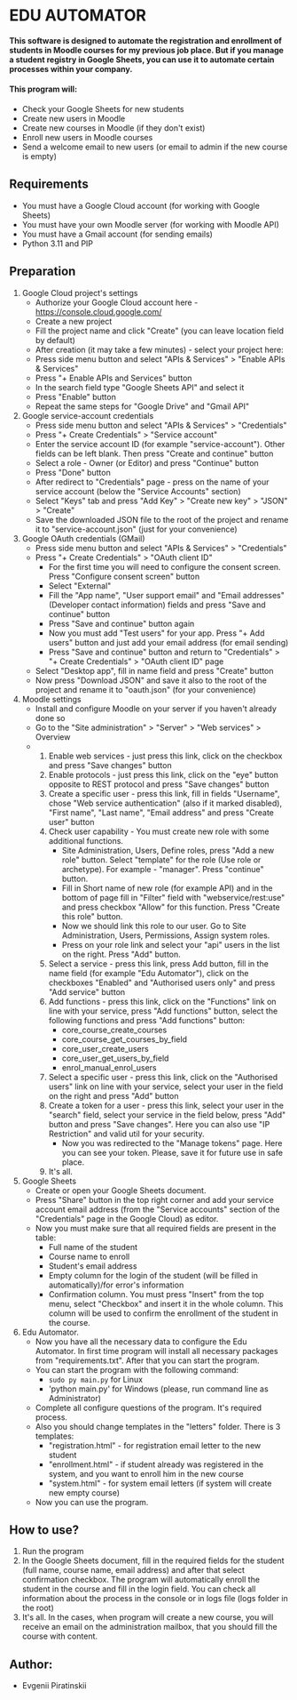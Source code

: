 # EDU AUTOMATOR

#### This software is designed to automate the registration and enrollment of students in Moodle courses for my previous job place. But if you manage a student registry in Google Sheets, you can use it to automate certain processes within your company.

#### This program will:
- Check your Google Sheets for new students 
- Create new users in Moodle 
- Create new courses in Moodle (if they don't exist)
- Enroll new users in Moodle courses 
- Send a welcome email to new users (or email to admin if the new course is empty)

## Requirements
- You must have a Google Cloud account (for working with Google Sheets)
- You must have your own Moodle server (for working with Moodle API)
- You must have a Gmail account (for sending emails)
- Python 3.11 and PIP

## Preparation
1. Google Cloud project's settings
   - Authorize your Google Cloud account here - https://console.cloud.google.com/
   - Create a new project
   - Fill the project name and click "Create" (you can leave location field by default)
   - After creation (it may take a few minutes) - select your project here:
   - Press side menu button and select "APIs & Services" > "Enable APIs & Services"
   - Press "+ Enable APIs and Services" button
   - In the search field type "Google Sheets API" and select it
   - Press "Enable" button
   - Repeat the same steps for "Google Drive" and "Gmail API"
2. Google service-account credentials
   - Press side menu button and select "APIs & Services" > "Credentials"
   - Press "+ Create Credentials" > "Service account"
   - Enter the service account ID (for example "service-account"). Other fields can be left blank.
   Then press "Create and continue" button
   - Select a role - Owner (or Editor) and press "Continue" button
   - Press "Done" button
   - After redirect to "Credentials" page - press on the name of your service account (below the "Service Accounts" section)
   - Select "Keys" tab and press "Add Key" > "Create new key" > "JSON" > "Create"
   - Save the downloaded JSON file to the root of the project and rename it to "service-account.json" (just for your convenience)
3. Google OAuth credentials (GMail)
   - Press side menu button and select "APIs & Services" > "Credentials"
   - Press "+ Create Credentials" > "OAuth client ID"
     - For  the first time you will need to configure the consent screen. Press "Configure consent screen" button
     - Select "External"
     - Fill the "App name", "User support email" and "Email addresses" (Developer contact information) fields and press "Save and continue" button
     - Press "Save and continue" button again
     - Now you must add "Test users" for your app. Press "+ Add users" button and just add your email address (for email sending)
     - Press "Save and continue" button and return to "Credentials" > "+ Create Credentials" > "OAuth client ID" page
   - Select "Desktop app", fill in name field and press "Create" button
   - Now press "Download JSON" and save it also to the root of the project and rename it to "oauth.json" (for your convenience)
4. Moodle settings
   - Install and configure Moodle on your server if you haven't already done so
   - Go to the "Site administration" > "Server" > "Web services" > Overview
   - 1. Enable web services - just press this link, click on the checkbox and press "Save changes" button
     2. Enable protocols - just press this link, click on the "eye" button opposite to REST protocol and press "Save changes" button
     3. Create a specific user - press this link, fill in fields "Username", chose "Web service authentication" (also if it marked disabled), "First name", "Last name", "Email address" and press "Create user" button
     4. Check user capability - You must create new role with some additional functions.
        - Site Administration, Users, Define roles, press "Add a new role" button. Select "template" for the role (Use role or archetype). For example - "manager". Press "continue" button.
        - Fill in Short name of new role (for example API) and in the bottom of page fill in "Filter" field with "webservice/rest:use" and press checkbox "Allow" for this function. Press "Create this role" button.
        - Now we should link this role to our user. Go to Site Administration, Users, Permissions, Assign system roles. 
        - Press on your role link and select your "api" users in the list on the right. Press "Add" button.
     5. Select a service - press this link, press Add button, fill in the name field (for example "Edu Automator"), click on the checkboxes "Enabled" and "Authorised users only" and press "Add service" button
	 6. Add functions - press this link, click on the "Functions" link on line with your service, press "Add functions" button, select the following functions and press "Add functions" button:
        - core_course_create_courses
        - core_course_get_courses_by_field
        - core_user_create_users
        - core_user_get_users_by_field
        - enrol_manual_enrol_users
     7. Select a specific user - press this link, click on the "Authorised users" link on line with your service, select your user in the field on the right and press "Add" button
     8. Create a token for a user - press this link, select your user in the "search" field, select your service in the field below, press "Add" button and press "Save changes". Here you can also use "IP Restriction" and valid util for your security.
        - Now you was redirected to the "Manage tokens" page. Here you can see your token. Please, save it for future use in safe place.
     9. It's all. 
5. Google Sheets
   - Create or open your Google Sheets document.
   - Press "Share" button in the top right corner and add your service account email address (from the "Service accounts" section of the "Credentials" page in the Google Cloud) as editor.
   - Now you must make sure that all required fields are present in the table:
     - Full name of the student
     - Course name to enroll
     - Student's email address
     - Empty column for the login of the student (will be filled in automatically)/for error's information
     - Confirmation column. You must press "Insert" from the top menu, select "Checkbox" and insert it in the whole column. This column will be used to confirm the enrollment of the student in the course.
6. Edu Automator.
   - Now you have all the necessary data to configure the Edu Automator. In first time program will install all necessary packages from "requirements.txt". After that you can start the program.
   - You can start the program with the following command:
     - `sudo py main.py` for Linux
     - 'python main.py' for Windows (please, run command line as Administrator) 
   - Complete all configure questions of the program. It's required process.
   - Also you should change templates in the "letters" folder. There is 3 templates:
     - "registration.html" - for registration email letter to the new student
     - "enrollment.html" - if student already was registered in the system, and you want to enroll him in the new course
     - "system.html" - for system email letters (if system will create new empty course)
   - Now you can use the program.

## How to use?
1. Run the program
2. In the Google Sheets document, fill in the required fields for the student (full name, course name, email address) and after that select confirmation checkbox. 
The program will automatically enroll the student in the course and fill in the login field. You can check all information about the process in the console or in logs file (logs folder in the root)
3. It's all. In the cases, when program will create a new course, you will receive an email on the administration mailbox, that you should fill the course with content.

## Author:
- Evgenii Piratinskii
